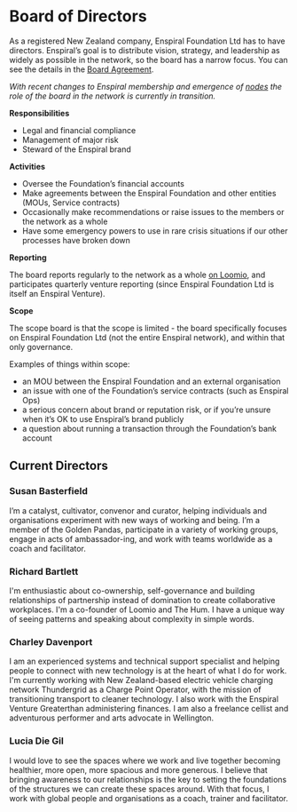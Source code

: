 # Board of Directors

As a registered New Zealand company, Enspiral Foundation Ltd has to have directors. Enspiral’s goal is to distribute vision, strategy, and leadership as widely as possible in the network, so the board has a narrow focus. You can see the details in the [Board Agreement](https://handbook.enspiral.com/agreements/board).

_With recent changes to Enspiral membership and emergence of [nodes](/agreements/nodes.md) the role of the board in the network is currently in transition._

**Responsibilities**

* Legal and financial compliance
* Management of major risk
* Steward of the Enspiral brand

**Activities**

* Oversee the Foundation’s financial accounts
* Make agreements between the Enspiral Foundation and other entities \(MOUs, Service contracts\)
* Occasionally make recommendations or raise issues to the members or the network as a whole
* Have some emergency powers to use in rare crisis situations if our other processes have broken down

**Reporting**

The board reports regularly to the network as a whole [on Loomio](https://www.loomio.org/d/oFN6x8t5/re-introducing-the-enspiral-foundation-mvb-board-of-directors-), and participates quarterly venture reporting \(since Enspiral Foundation Ltd is itself an Enspiral Venture\).

**Scope**

The scope board is that the scope is limited - the board specifically focuses on Enspiral Foundation Ltd \(not the entire Enspiral network\), and within that only governance.

Examples of things within scope:

* an MOU between the Enspiral Foundation and an external organisation
* an issue with one of the Foundation’s service contracts \(such as Enspiral Ops\)
* a serious concern about brand or reputation risk, or if you’re unsure when it’s OK to use Enspiral’s brand publicly
* a question about running a transaction through the Foundation’s bank account

## Current Directors

### Susan Basterfield

I’m a catalyst, cultivator, convenor and curator, helping individuals and organisations experiment with new ways of working and being. I’m a member of the Golden Pandas, participate in a variety of working groups, engage in acts of ambassador-ing, and work with teams worldwide as a coach and facilitator.

### Richard Bartlett

I'm enthusiastic about co-ownership, self-governance and building relationships of partnership instead of domination to create collaborative workplaces. I'm a co-founder of Loomio and The Hum. I have a unique way of seeing patterns and speaking about complexity in simple words.

### Charley Davenport

I am an experienced systems and technical support specialist and helping people to connect with new technology is at the heart of what I do for work. I'm currently working with New Zealand-based electric vehicle charging network Thundergrid as a Charge Point Operator, with the mission of transitioning transport to cleaner technology. I also work with the Enspiral Venture Greaterthan administering finances. I am also a freelance cellist and adventurous performer and arts advocate in Wellington.

### Lucia Die Gil

I would love to see the spaces where we work and live together becoming healthier, more open, more spacious and more generous. I believe that bringing awareness to our relationships is the key to setting the foundations of the structures we can create these spaces around. With that focus, I work with global people and organisations as a coach, trainer and facilitator. 

